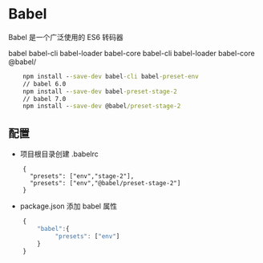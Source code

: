 # Babel
Babel 是一个广泛使用的 ES6 转码器

babel babel-cli  babel-loader babel-core 
babel-cli babel-loader babel-core 
@babel/

```cmd
	npm install --save-dev babel-cli babel-preset-env
	// babel 6.0
	npm install --save-dev babel-preset-stage-2
	// babel 7.0
	npm install --save-dev @babel/preset-stage-2
```
## 配置

- 项目根目录创建 .babelrc
```babelrc
	{
	  "presets": ["env","stage-2"],
	  "presets": ["env","@babel/preset-stage-2"]
	}
```
- package.json 添加 babel 属性
```js
	{
		"babel":{
			 "presets": ["env"]
		}
	}
```